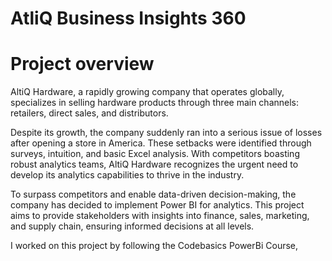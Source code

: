 # AtliQ Business Insights 360

# Project overview


AltiQ Hardware, a rapidly growing company that operates globally, specializes in selling hardware products through three main channels: retailers, direct sales, and distributors.

Despite its growth, the company suddenly ran into a serious issue of losses after opening a store in America. These setbacks were identified through surveys, intuition, and basic Excel analysis. With competitors boasting robust analytics teams, AltiQ Hardware recognizes the urgent need to develop its analytics capabilities to thrive in the industry.

To surpass competitors and enable data-driven decision-making, the company has decided to implement Power BI for analytics. This project aims to provide stakeholders with insights into finance, sales, marketing, and supply chain, ensuring informed decisions at all levels.


I worked on this project by following the Codebasics PowerBi Course,


